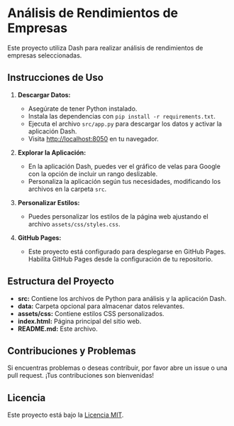 # Análisis de Rendimientos de Empresas

Este proyecto utiliza Dash para realizar análisis de rendimientos de empresas seleccionadas.

## Instrucciones de Uso

1. **Descargar Datos:**
   - Asegúrate de tener Python instalado.
   - Instala las dependencias con `pip install -r requirements.txt`.
   - Ejecuta el archivo `src/app.py` para descargar los datos y activar la aplicación Dash.
   - Visita [http://localhost:8050](http://localhost:8050) en tu navegador.

2. **Explorar la Aplicación:**
   - En la aplicación Dash, puedes ver el gráfico de velas para Google con la opción de incluir un rango deslizable.
   - Personaliza la aplicación según tus necesidades, modificando los archivos en la carpeta `src`.

3. **Personalizar Estilos:**
   - Puedes personalizar los estilos de la página web ajustando el archivo `assets/css/styles.css`.

4. **GitHub Pages:**
   - Este proyecto está configurado para desplegarse en GitHub Pages. Habilita GitHub Pages desde la configuración de tu repositorio.

## Estructura del Proyecto

- **src:** Contiene los archivos de Python para análisis y la aplicación Dash.
- **data:** Carpeta opcional para almacenar datos relevantes.
- **assets/css:** Contiene estilos CSS personalizados.
- **index.html:** Página principal del sitio web.
- **README.md:** Este archivo.

## Contribuciones y Problemas

Si encuentras problemas o deseas contribuir, por favor abre un issue o una pull request. ¡Tus contribuciones son bienvenidas!

## Licencia

Este proyecto está bajo la [Licencia MIT](LICENSE).


